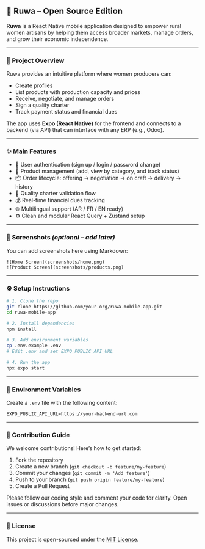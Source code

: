 ## 📱 Ruwa – Open Source Edition

**Ruwa** is a React Native mobile application designed to empower rural women artisans by helping them access broader markets, manage orders, and grow their economic independence.

---

### 🚀 Project Overview

Ruwa provides an intuitive platform where women producers can:

* Create profiles
* List products with production capacity and prices
* Receive, negotiate, and manage orders
* Sign a quality charter
* Track payment status and financial dues

The app uses **Expo (React Native)** for the frontend and connects to a backend (via API) that can interface with any ERP (e.g., Odoo).

---

### ✨ Main Features

* 🔐 User authentication (sign up / login / password change)
* 🛒 Product management (add, view by category, and track status)
* 📦 Order lifecycle: offering → negotiation → on craft → delivery → history
* 📃 Quality charter validation flow
* 💰 Real-time financial dues tracking
* 🌐 Multilingual support (AR / FR / EN ready)
* ⚙️ Clean and modular React Query + Zustand setup

---

### 🗼️ Screenshots *(optional – add later)*

You can add screenshots here using Markdown:

```
![Home Screen](screenshots/home.png)
![Product Screen](screenshots/products.png)
```

---

### ⚙️ Setup Instructions

```bash
# 1. Clone the repo
git clone https://github.com/your-org/ruwa-mobile-app.git
cd ruwa-mobile-app

# 2. Install dependencies
npm install

# 3. Add environment variables
cp .env.example .env
# Edit .env and set EXPO_PUBLIC_API_URL

# 4. Run the app
npx expo start
```

---

### 🧲 Environment Variables

Create a `.env` file with the following content:

```
EXPO_PUBLIC_API_URL=https://your-backend-url.com
```

---

### 🤝 Contribution Guide

We welcome contributions! Here’s how to get started:

1. Fork the repository
2. Create a new branch (`git checkout -b feature/my-feature`)
3. Commit your changes (`git commit -m 'Add feature'`)
4. Push to your branch (`git push origin feature/my-feature`)
5. Create a Pull Request

Please follow our coding style and comment your code for clarity. Open issues or discussions before major changes.

---

### 📄 License

This project is open-sourced under the [MIT License](LICENSE).
